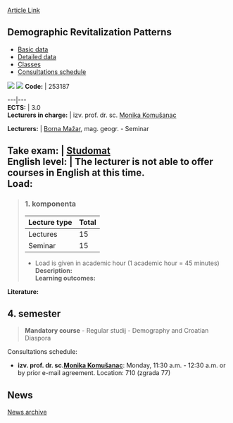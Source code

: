 [Article Link](https://www.fhs.hr/en/course/drp)

## Demographic Revitalization Patterns
  * [Basic data](https://www.fhs.hr/en/course/drp#v1id-523770_125289_1_0 "Basic data")
  * [Detailed data](https://www.fhs.hr/en/course/drp#v1id-523770_125289_1_1 "Detailed data")
  * [Classes](https://www.fhs.hr/en/course/drp#v1id-523770_125289_1_2 "Classes")
  * [Consultations schedule](https://www.fhs.hr/en/course/drp#v1id-523770_125289_1_3 "Consultations schedule")


[![](https://www.fhs.hr/img/flags/gif/hr.gif)](https://www.fhs.hr/predmet/dro) [![](https://www.fhs.hr/img/flags/gif/gb.gif)](https://www.fhs.hr/en/course/drp)
**Code:** |  253187  
  
---|---  
**ECTS:** |  3.0   
**Lecturers in charge:** |  izv. prof. dr. sc. [Monika Komušanac](https://www.fhs.hr/staff/monika.komusanac)   
  
**Lecturers:** |  [Borna Mažar](https://www.fhs.hr/djelatnik/borna.mazar), mag. geogr. - Seminar  
  
**Take exam:** |  [Studomat](http://www.isvu.hr/studomat)  
**English level:** |  The lecturer is not able to offer courses in English at this time.   
**Load:**  
---  
> ### 1. komponenta
> | Lecture type | Total  
> ---|---  
> Lectures | 15  
> Seminar | 15  
> * Load is given in academic hour (1 academic hour = 45 minutes)   
**Description:**  
> **Learning outcomes:**  

  
**Literature:**  

  
**4. semester**  
---  
> **Mandatory course** - Regular studij - Demography and Croatian Diaspora  
>   
Consultations schedule: 
  * **izv. prof. dr. sc.[Monika Komušanac](https://www.fhs.hr/staff/monika.komusanac)**: 
Monday, 11:30 a.m. - 12:30 a.m. or by prior e-mail agreement.
Location: 710 (zgrada 77) 


## News
[News archive](https://www.fhs.hr/en/course/drp?@=21m9d#news_123470 "News archive")
